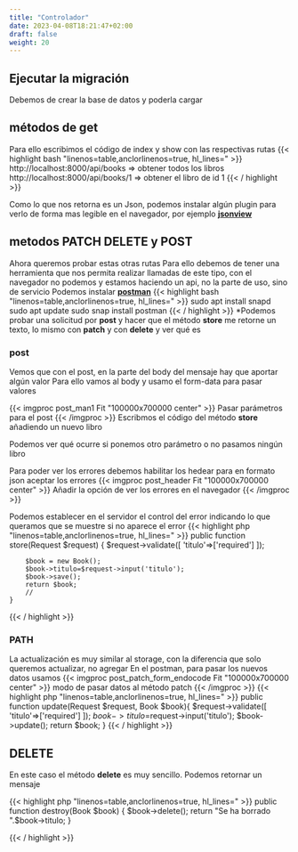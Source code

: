 ```yaml
---
title: "Controlador"
date: 2023-04-08T18:21:47+02:00
draft: false
weight: 20
---
```

## Ejecutar la migración
Debemos de crear la base de datos y poderla cargar

##  métodos de get
Para ello escribimos el código de index y show con las respectivas rutas
{{< highlight bash "linenos=table,anclorlinenos=true, hl_lines=" >}}
http://localhost:8000/api/books => obtener todos los libros
http://localhost:8000/api/books/1 => obtener el libro de id 1
{{< / highlight >}}

Como lo que nos retorna es un Json, podemos instalar algún plugin para verlo de forma mas legible en el navegador, por ejemplo **[jsonview](https://chrome.google.com/webstore/detail/jsonview/gmegofmjomhknnokphhckolhcffdaihd?hl=es)**

## metodos PATCH DELETE y POST
Ahora queremos probar estas otras rutas
Para ello debemos de tener una herramienta que nos permita realizar llamadas de este tipo, con el navegador no podemos y estamos haciendo un api, no la parte de uso, sino de servicio
Podemos instalar **[postman](https://www.postman.com/)**
{{< highlight bash "linenos=table,anclorlinenos=true, hl_lines=" >}}
sudo apt install snapd
sudo apt update
sudo snap install postman
{{< / highlight >}}
*Podemos probar una solicitud por  **post** y hacer que el método **store** me retorne un texto, lo mismo con **patch** y con **delete**  y ver qué es
### post
Vemos que con el post, en la parte del body del mensaje hay que aportar algún valor
Para ello vamos al body y usamo el form-data para pasar valores

{{< imgproc post_man1 Fit "100000x700000 center" >}}
Pasar parámetros para el post
{{< /imgproc >}}
Escribmos el código del método **store** añadiendo un nuevo libro

Podemos ver qué ocurre si ponemos otro parámetro o no pasamos ningún libro

Para poder ver los errores debemos habilitar los hedear para en formato json aceptar los errores
{{< imgproc post_header Fit "100000x700000 center" >}}
Añadir la opción de ver los errores en el navegador
{{< /imgproc >}}

Podemos establecer en el servidor el control del error indicando lo que queramos que se muestre si no aparece el error
{{< highlight php "linenos=table,anclorlinenos=true, hl_lines=" >}}
    public function store(Request $request)
    {
        $request->validate([
            'titulo'=>['required']
        ]);

        $book = new Book();
        $book->titulo=$request->input('titulo');
        $book->save();
        return $book;
        //
    }
{{< / highlight >}}

### PATH
La actualización es muy similar al storage, con la diferencia que solo queremos actualizar, no agregar
En el postman, para pasar los nuevos datos usamos 
{{< imgproc post_patch_form_endocode Fit "100000x700000 center" >}}
modo de pasar datos al método patch
{{< /imgproc >}}
{{< highlight php "linenos=table,anclorlinenos=true, hl_lines=" >}}
public function update(Request $request, Book $book){
        $request->validate([
                    'titulo'=>['required']
        ]);
        $book->titulo=$request->input('titulo');
        $book->update();
        return $book;
    }
{{< / highlight >}}

## DELETE
En este caso el método **delete** es muy sencillo. Podemos retornar un mensaje

{{< highlight php "linenos=table,anclorlinenos=true, hl_lines=" >}}
public function destroy(Book $book)
{
$book->delete();
return "Se ha borrado ".$book->titulo;
}

{{< / highlight >}}